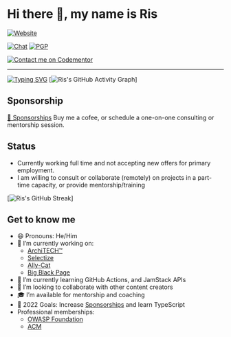 # Hi there 👋, my name is Ris

[![Website](https://img.shields.io/website?label=risadams.com&style=for-the-badge&url=https%3A%2F%2Frisadams.com)](https://risadams.com)

[![Chat](https://img.shields.io/static/v1?label=Keybase&message=Chat&color=yellow)](https://keybase.io/risadams)
[![PGP](https://badgen.net/keybase/pgp/risadams)](https://keybase.io/risadams)

[![Contact me on Codementor](https://www.codementor.io/m-badges/risadams/book-session.svg)](https://www.codementor.io/@risadams?refer=badge)

---

[![Typing SVG](https://readme-typing-svg.herokuapp.com/?center=false&font=Poppins&size=22&multiline=true&height=90&color=F22A85&lines=Changing+the+world+with+software;Always+learning,+Always+Adapting;Unapologetically+Awesome)](https://git.io/typing-svg)
[![Ris's GitHub Activity Graph](https://ris-gh-activity-graph.herokuapp.com/graph?username=risadams&theme=rogue&line=F22A85)]

## Sponsorship

[💖 Sponsorships](https://github.com/sponsors/risadams)
Buy me a cofee, or schedule a one-on-one consulting or mentorship session.

## Status

- Currently working full time and not accepting new offers for primary employment.
- I am willing to consult or collaborate (remotely) on projects in a part-time capacity, or provide mentorship/training

[![Ris's GitHub Streak](https://github-readme-streak-stats.herokuapp.com/?user=risadams&theme=radical)]

## Get to know me

- 😄 Pronouns: He/Him
- 🔭 I’m currently working on:
  - [ArchiTECH™](https://www.builtforyou.com)
  - [Selectize](https://selectize.dev)
  - [Ally-Cat](http://ally-cat.risadams.com/)
  - [Big Black Page](https://bigblackpage.com/)
- 🌱 I’m currently learning GitHub Actions, and JamStack APIs
- 👯 I’m looking to collaborate with other content creators
- 🎓 I’m available for mentorship and coaching
- 🥅 2022 Goals: Increase [Sponsorships](https://github.com/sponsors/risadams?o=esb) and learn TypeScript
- Professional memberships:
  - [OWASP Foundation](https://owasp.org/membership/)
  - [ACM](https://www.acm.org/membership)
